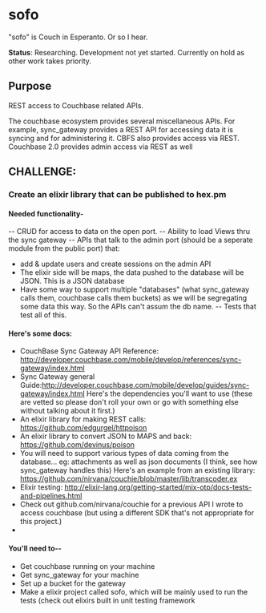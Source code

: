 sofo
====

"sofo" is Couch in Esperanto. Or so I hear.

**Status**:
Researching. Development not yet started.  Currently on hold as other work takes priority.

## Purpose

REST access to Couchbase related APIs.

The couchbase ecosystem provides several miscellaneous APIs.  For example, sync_gateway provides a REST API for accessing
data it is syncing and for administering it. CBFS also provides access via REST.  Couchbase 2.0 provides admin access via
REST as well

## CHALLENGE:

### Create an elixir library that can be published to hex.pm

#### Needed functionality-

-- CRUD for access to data on the open port. 
-- Ability to load Views thru the sync gateway
-- APIs that talk to the admin port (should be a seperate module from the public port) that:
  - add & update users and create sessions on the admin API
  - The elixir side will be maps, the data pushed to the database will be JSON.  This is a JSON database
  - Have some way to support multiple "databases" (what sync_gateway calls them, couchbase calls them buckets) as we will be segregating some data this way. So the APIs can't assum the db name.
-- Tests that test all of this. 
#### Here's some docs: 
  - CouchBase Sync Gateway API Reference: http://developer.couchbase.com/mobile/develop/references/sync-gateway/index.html
  - Sync Gateway general Guide:http://developer.couchbase.com/mobile/develop/guides/sync-gateway/index.html
Here's the dependencies you'll want to use (these are vetted so please don't roll your own or go with something else without talking about it first.)
  - An elixir library for making REST calls:  https://github.com/edgurgel/httpoison
  - An elixir library to convert JSON to MAPS and back: https://github.com/devinus/poison
  - You will need to support various types of data coming from the database... eg: attachments as well as json documents (I think, see how sync_gateway handles this) Here's an example from an existing library: https://github.com/nirvana/couchie/blob/master/lib/transcoder.ex
  - Elixir testing:  http://elixir-lang.org/getting-started/mix-otp/docs-tests-and-pipelines.html
  - Check out github.com/nirvana/couchie for a previous API I wrote to access couchbase (but using a different SDK that's not appropriate for this project.)
  - 
####  You'll need to--
- Get couchbase running on your machine
- Get sync_gateway for your machine
- Set up a bucket for the gateway
- Make a elixir project called sofo, which will be mainly used to run the tests (check out elixirs built in unit testing framework
